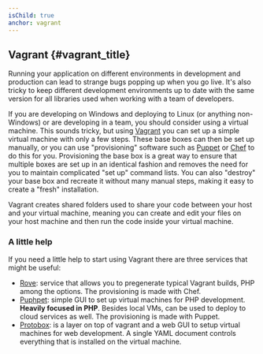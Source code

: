 ```yaml
---
isChild: true
anchor: vagrant
---
```


## Vagrant {#vagrant_title}

Running your application on different environments in development and production can lead to strange bugs 
popping up when you go live. It's also tricky to keep different development environments up to date with the same 
version for all libraries used when working with a team of developers. 

If you are developing on Windows and deploying to Linux (or anything non-Windows) or are developing in a team, you 
should consider using a virtual machine. This sounds tricky, but using [Vagrant][vagrant] you can set up a simple 
virtual machine with only a few steps. These base boxes can then be set up manually, or you can use "provisioning" 
software such as [Puppet][puppet] or [Chef][chef] to do this for you. Provisioning the base box is a great way to 
ensure that multiple boxes are set up in an identical fashion and removes the need for you to maintain complicated 
"set up" command lists. You can also "destroy" your base box and recreate it without many manual steps, making it
easy to create a "fresh" installation.

Vagrant creates shared folders used to share your code between your host and your virtual machine, meaning you can 
create and edit your files on your host machine and then run the code inside your virtual machine.

### A little help

If you need a little help to start using Vagrant there are three services that might be useful:

- [Rove][rove]: service that allows you to pregenerate typical Vagrant builds, PHP among the options. The
  provisioning is made with Chef.
- [Puphpet][puphpet]: simple GUI to set up virtual machines for PHP development. **Heavily focused in PHP**. Besides
  local VMs, can be used to deploy to cloud services as well. The provisioning is made with Puppet.
- [Protobox][protobox]: is a layer on top of vagrant and a web GUI to setup virtual machines for web development. A single YAML document controls everything that is installed on the virtual machine.

[vagrant]: http://vagrantup.com/
[puppet]: http://www.puppetlabs.com/
[chef]: http://www.opscode.com/
[rove]: http://rove.io/
[puphpet]: https://puphpet.com/
[protobox]: http://getprotobox.com/
